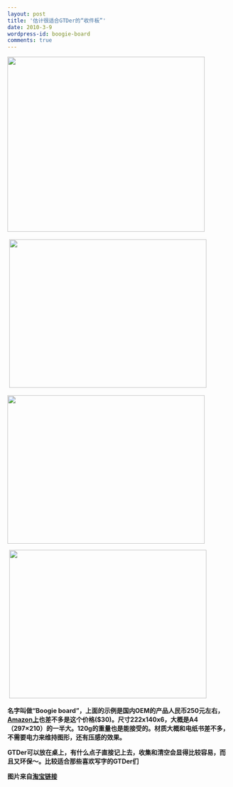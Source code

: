```yaml
---
layout: post
title: '估计很适合GTDer的“收件板”'
date: 2010-3-9
wordpress-id: boogie-board
comments: true
---
```

<p><a href="http://laoyang.info/blog/wp-content/uploads/2010/03/BoogieBoard1.jpg"><img style="border-bottom: 0px; border-left: 0px; display: inline; border-top: 0px; border-right: 0px" title="" border="0" alt="" src="http://laoyang.info/blog/wp-content/uploads/2010/03/BoogieBoard1_thumb.jpg" width="444" height="394" /></a>&#160;</p>  <p>&#160;<a href="http://laoyang.info/blog/wp-content/uploads/2010/03/BoogieBoardDemoCN.jpg"><img style="border-bottom: 0px; border-left: 0px; display: inline; border-top: 0px; border-right: 0px" title="" border="0" alt="" src="http://laoyang.info/blog/wp-content/uploads/2010/03/BoogieBoardDemoCN_thumb.jpg" width="444" height="334" /></a> </p>  <p><a href="http://laoyang.info/blog/wp-content/uploads/2010/03/BoogieBoardMath.jpg"><img style="border-bottom: 0px; border-left: 0px; display: inline; border-top: 0px; border-right: 0px" title="" border="0" alt="" src="http://laoyang.info/blog/wp-content/uploads/2010/03/BoogieBoardMath_thumb.jpg" width="444" height="334" /></a></p>  <p>&#160;<a href="http://laoyang.info/blog/wp-content/uploads/2010/03/BoogieBoardWithMac.jpg"><img style="border-bottom: 0px; border-left: 0px; display: inline; border-top: 0px; border-right: 0px" title="" border="0" alt="" src="http://laoyang.info/blog/wp-content/uploads/2010/03/BoogieBoardWithMac_thumb.jpg" width="444" height="334" /></a> </p>  <p></p>  <p></p>  <p></p>  <p></p>  <p><strong>名字叫做“Boogie board”，上面的示例是国内OEM的产品人民币250元左右，<a href="http://www.amazon.com/Boogie-Board-LCD-Writing-Tablet/dp/B002ZE4TDI/ref=sr_1_1?ie=UTF8&amp;s=electronics&amp;qid=1268145332&amp;sr=8-1" target="_blank">Amazon上</a>也差不多是这个价格($30)。尺寸222x140x6，大概是A4（297×210）的一半大。120g的重量也是能接受的。材质大概和电纸书差不多，不需要电力来维持图形，还有压感的效果。</strong></p>  <p><strong>GTDer可以放在桌上，有什么点子直接记上去，收集和清空会显得比较容易，而且又环保～。比较适合那些喜欢写字的GTDer们</strong></p>  <p><strong>图片来自<a href="http://item.taobao.com/auction/item_detail-0db2-c0c45a620b3394d4406de027e7af5162.jhtml?cm_cat=0" target="_blank">淘宝链接</a></strong></p>
